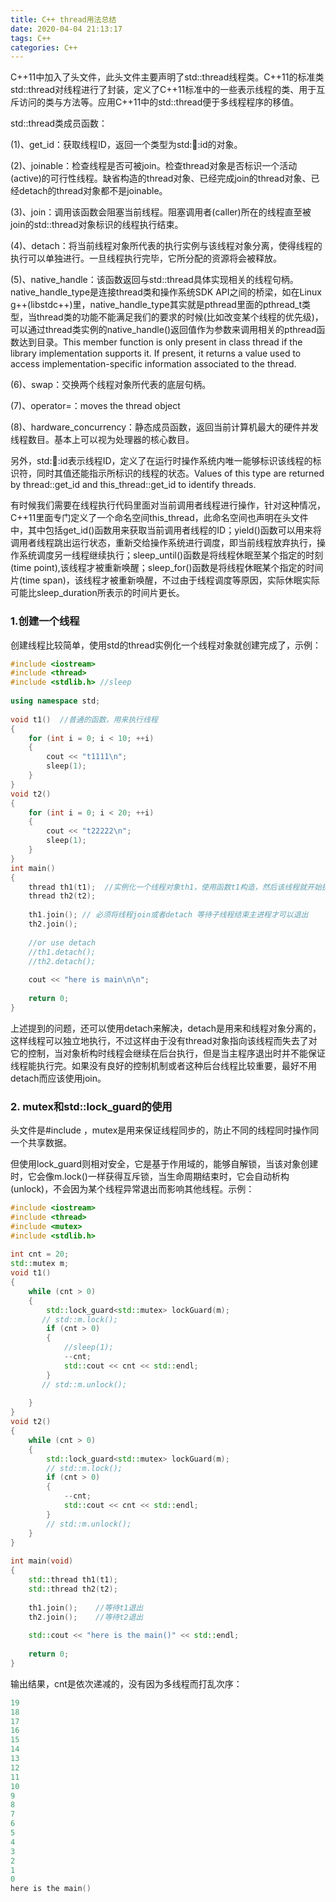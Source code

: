 ```yaml
---
title: C++ thread用法总结
date: 2020-04-04 21:13:17
tags: C++
categories: C++
---
```

C++11中加入了<thread>头文件，此头文件主要声明了std::thread线程类。C++11的标准类std::thread对线程进行了封装，定义了C++11标准中的一些表示线程的类、用于互斥访问的类与方法等。应用C++11中的std::thread便于多线程程序的移值。
<!--more-->
std::thread类成员函数：

(1)、get_id：获取线程ID，返回一个类型为std::thread::id的对象。

(2)、joinable：检查线程是否可被join。检查thread对象是否标识一个活动(active)的可行性线程。缺省构造的thread对象、已经完成join的thread对象、已经detach的thread对象都不是joinable。

(3)、join：调用该函数会阻塞当前线程。阻塞调用者(caller)所在的线程直至被join的std::thread对象标识的线程执行结束。

(4)、detach：将当前线程对象所代表的执行实例与该线程对象分离，使得线程的执行可以单独进行。一旦线程执行完毕，它所分配的资源将会被释放。

(5)、native_handle：该函数返回与std::thread具体实现相关的线程句柄。native_handle_type是连接thread类和操作系统SDK API之间的桥梁，如在Linux g++(libstdc++)里，native_handle_type其实就是pthread里面的pthread_t类型，当thread类的功能不能满足我们的要求的时候(比如改变某个线程的优先级)，可以通过thread类实例的native_handle()返回值作为参数来调用相关的pthread函数达到目录。This member function is only present in class thread if the library implementation supports it. If present, it returns a value used to access implementation-specific information associated to the thread.

(6)、swap：交换两个线程对象所代表的底层句柄。

(7)、operator=：moves the thread object

(8)、hardware_concurrency：静态成员函数，返回当前计算机最大的硬件并发线程数目。基本上可以视为处理器的核心数目。

另外，std::thread::id表示线程ID，定义了在运行时操作系统内唯一能够标识该线程的标识符，同时其值还能指示所标识的线程的状态。Values of this type are returned by thread::get_id and this_thread::get_id to identify threads.

有时候我们需要在线程执行代码里面对当前调用者线程进行操作，针对这种情况，C++11里面专门定义了一个命名空间this_thread，此命名空间也声明在<thread>头文件中，其中包括get_id()函数用来获取当前调用者线程的ID；yield()函数可以用来将调用者线程跳出运行状态，重新交给操作系统进行调度，即当前线程放弃执行，操作系统调度另一线程继续执行；sleep_until()函数是将线程休眠至某个指定的时刻(time point),该线程才被重新唤醒；sleep_for()函数是将线程休眠某个指定的时间片(time span)，该线程才被重新唤醒，不过由于线程调度等原因，实际休眠实际可能比sleep_duration所表示的时间片更长。

### 1.创建一个线程
创建线程比较简单，使用std的thread实例化一个线程对象就创建完成了，示例：

```c++
#include <iostream>
#include <thread>
#include <stdlib.h> //sleep
 
using namespace std;
 
void t1()  //普通的函数，用来执行线程
{
    for (int i = 0; i < 10; ++i)
    {
        cout << "t1111\n";
        sleep(1);
    }
}
void t2()
{
    for (int i = 0; i < 20; ++i)
    {
        cout << "t22222\n";
        sleep(1);
    }
}
int main()
{
    thread th1(t1);  //实例化一个线程对象th1，使用函数t1构造，然后该线程就开始执行了（t1()）
    thread th2(t2);
 
    th1.join(); // 必须将线程join或者detach 等待子线程结束主进程才可以退出
    th2.join(); 
 
    //or use detach
    //th1.detach();
    //th2.detach();
 
    cout << "here is main\n\n";
 
    return 0;
}
```

上述提到的问题，还可以使用detach来解决，detach是用来和线程对象分离的，这样线程可以独立地执行，不过这样由于没有thread对象指向该线程而失去了对它的控制，当对象析构时线程会继续在后台执行，但是当主程序退出时并不能保证线程能执行完。如果没有良好的控制机制或者这种后台线程比较重要，最好不用detach而应该使用join。


### 2. mutex和std::lock_guard的使用

头文件是#include <mutex>，mutex是用来保证线程同步的，防止不同的线程同时操作同一个共享数据。

但使用lock_guard则相对安全，它是基于作用域的，能够自解锁，当该对象创建时，它会像m.lock()一样获得互斥锁，当生命周期结束时，它会自动析构(unlock)，不会因为某个线程异常退出而影响其他线程。示例：
```c++
#include <iostream>
#include <thread>
#include <mutex>
#include <stdlib.h>
 
int cnt = 20;
std::mutex m;
void t1()
{
    while (cnt > 0)
    {    
        std::lock_guard<std::mutex> lockGuard(m);
       // std::m.lock();
        if (cnt > 0)
        {
            //sleep(1);
            --cnt;
            std::cout << cnt << std::endl;
        }
       // std::m.unlock();
        
    }
}
void t2()
{
    while (cnt > 0)
    {
        std::lock_guard<std::mutex> lockGuard(m);
        // std::m.lock();
        if (cnt > 0)
        {
            --cnt;
            std::cout << cnt << std::endl;
        }
        // std::m.unlock();
    }
}
 
int main(void)
{
	std::thread th1(t1);
	std::thread th2(t2);
 
	th1.join();    //等待t1退出
	th2.join();    //等待t2退出
 
	std::cout << "here is the main()" << std::endl;
 
	return 0;
}
```

输出结果，cnt是依次递减的，没有因为多线程而打乱次序：
```c++
19
18
17
16
15
14
13
12
11
10
9
8
7
6
5
4
3
2
1
0
here is the main()
```